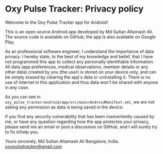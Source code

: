 # Oxy Pulse Tracker: Privacy policy

Welcome to the Oxy Pulse Tracker app for Android!

This is an open source Android app developed by Md Sultan Altamash Ali. The source code is available on GitHub; the app is also available on Google Play.

As an professional software engineer, I understand the importance of data privacy. I hereby state, to the best of my knowledge and belief, that I have not programmed this app to collect any personally identifiable information. All data (app preferences,  medical observations, member details or any other data) created by you (the user) is stored on your device only, and can be simply erased by clearing the app's data or uninstalling it. There is no use of internet in this application and thus data won't be shared with anyone in any case.

As you can see in `oxy_pulse_tracker/android/app/src/main/AndroidManifest.xml`, we are not asking any permission as data is being saved in the device.

If you find any security vulnerability that has been inadvertently caused by me, or have any question regarding how the app protectes your privacy, please send me an email or post a discussion on GitHub, and I will surely try to fix it/help you.

Yours sincerely,
Md Sultan Altamash Ali
Bangalore, India.
oxypulsetracker@gmail.com
